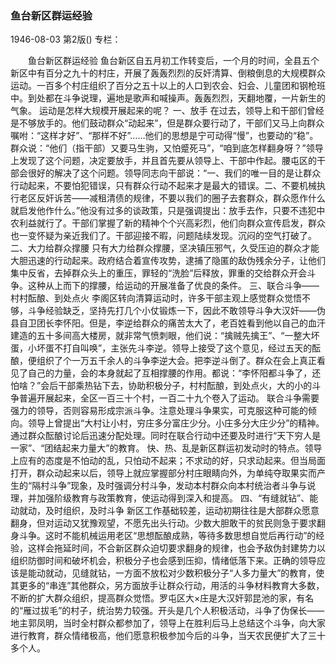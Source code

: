 ### 鱼台新区群运经验

1946-08-03
第2版()
专栏：

　　鱼台新区群运经验
    鱼台新区自五月初工作转变后，一个月的时间，全县五个新区中有百分之九十的村庄，开展了轰轰烈烈的反奸清算、倒粮倒息的大规模群众运动。一百多个村庄组织了百分之五十以上的人口到农会、妇会、儿童团和钢枪班中。到处都在斗争说理，遍地是歌声和喊操声。轰轰烈烈，天翻地覆，一片新生的气象。
    运动是怎样大规模开展起来的呢？
    一、放手
    在过去，领导上和干部们曾经是不够放手的。他们鼓动群众“动起来”，但是群众要行动了，干部们又马上向群众嘱咐：“这样才好”、“那样不好”……他们的思想是宁可动得“慢”，也要动的“稳”。群众说：“他们（指干部）又要马生驹，又怕蹙死马”，“咱到底怎样翻身呀？”领导上发现了这个问题，决定要放手，并且首先要从领导上、干部中作起。腰屯区的干部会很好的解决了这个问题。领导同志向干部说：“一、我们的唯一目的是让群众行动起来，不要怕犯错误，只有群众行动不起来才是最大的错误。二、不要机械执行老区反奸诉苦——减租清债的规律，不要以我们的圈子去套群众，群众愿作什么就启发他作什么。”他没有过多的谈政策，只是强调提出：放手去作，只要不违犯中农利益就行了。干部们掌握了新的精神个个兴高彩烈，他们向群众宣传启发，群众也一变怀疑为亲近我们了。干部迎接不暇，问题陆续发现。沉闷的空气打破了。
    二、大力给群众撑腰
    只有大力给群众撑腰，坚决镇压邪气，久受压迫的群众才能大胆迅速的行动起来。政府结合着宣传攻势，逮捕了隐匿的敌伪残余分子，让他们集中反省，去掉群众头上的重压，罪轻的“洗脸”后释放，罪重的交给群众开会斗争。这种从上而下的撑腰，给运动的开展准备了优良的条件。
    三、联合斗争——村村酝酿、到处点火
    李阁区转向清算运动时，许多干部主观上感觉群众觉悟不够，斗争经验缺乏，坚持先打几个小仗锻炼一下，因此不敢领导斗争大汉奸——伪县自卫团长李怀阳。但是，李逆给群众的痛苦太大了，老百姓看到他以自己的血汗建造的五十多间高大楼房，就非常气愤刺眼，他们说：“擒贼先擒王”、“一整大坏蛋，小坏蛋不打自叫唤”，主张先斗李逆。领导上接受了这个意见，经过五天的酝酿，便组织了个一万五千余人的斗争李逆大会。把李逆斗倒了。群众在会上真正看见了自己的力量，会的本身就起了互相撑腰的作用。都说：“李怀阳都斗争了，还怕啥？”会后干部乘热钻下去，协助积极分子，村村酝酿，到处点火，大的小的斗争普遍开展起来，全区一百三十个村，一百二十九个卷入了运动。
    联合斗争需要强力的领导，否则容易形成宗派斗争。注意处理斗争果实，可克服这种可能的倾向。领导上曾提出“大村让小村，穷庄多分富庄少分。小庄多分大庄少分”的精神。通过群众酝酿讨论后迅速分配处理。同时在联合行动中还要及时进行“天下穷人是一家”、“团结起来力量大”的教育。
    快、热、乱是新区群运初发动时的特点。领导上应有的态度是不怕动的乱，只怕动不起来；不求动的好，只求动起来。但当局面打开，群众动起来以后，领导上就应掌握部分村庄眼睛向外，为单纯夺取果实而产生的“隔村斗争”现象，及时强调分村斗争，发动本村群众向本村统治者斗争与说理，并加强阶级教育与政策教育，使运动得到深入和提高。
    四、“有缝就钻”、能动就动，及时组织，及时斗争
    新区工作基础较差，运动初期往往是大部群众愿意翻身，但对运动又犹豫观望，不愿先出头行动。少数大胆敢干的贫民则急于要求翻身斗争。这时不能机械运用老区“思想酝酿成熟，等待多数思想自觉后再行动”的经验，这样会拖延时间，不合新区群众迫切要求翻身的规律，也会予敌伪封建势力以组织防御时间和破坏机会，积极分子也会感到压抑，情绪低落下来。正确的领导应该是能动就动，见缝就钻，一方面不放松对少数积极分子“人多力量大”的教育，使其更多的“串连”其他群众，另方面放手让群众行动，用活的斗争材料教育大多数，不断的扩大群众组织，提高群众觉悟。罗屯区大×庄是大汉奸郭昆池的家，有名的“雁过拔毛”的村子，统治势力较强。开头是几个人积极活动，斗争了伪保长——地主郭凤明，当时全村群众都参加了，领导上在胜利后马上总结这个斗争，向大家进行教育，群众情绪极高，他们愿意积极参加今后的斗争，当天农民便扩大了三十多个人。
